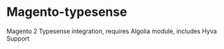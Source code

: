 # Magento-typesense
Magento 2 Typesense integration, requires Algolia module, includes Hyva Support
